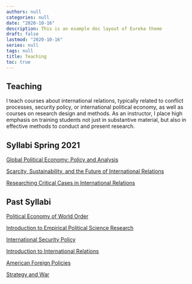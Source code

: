 ```yaml
---
authors: null
categories: null
date: "2020-10-16"
description: This is an example doc layout of Eureka theme
draft: false
lastmod: "2020-10-16"
series: null
tags: null
title: Teaching 
toc: true
---
```


## Teaching

I teach courses about international relations, typically related to conflict processes, security policy, or international political economy, as well as courses on research design and methods. As an instructor, I place high emphasis on training students not just in substantive material, but also in effective methods to conduct and present research. 

## Syllabi Spring 2021

<a href="../materials/Pol362 Syllabus.pdf" target=_blank>Global Political Economy: Policy and Analysis</a>

<a href="../materials/TRN350 Syllabus.pdf" target=_blank>Scarcity, Sustainability, and the Future of International Relations</a>

<a href="../materials/TRN410 Syllabus.pdf" target=_blank>Researching Critical Cases in International Relations</a>

## Past Syllabi

<a href="../materials/Pol477 Syllabus.pdf" target=_blank>Political Economy of World Order</a>

<a href="../materials/PolS301 Syllabus.pdf" target=_blank>Introduction to Empirical Political Science Research</a>

<a href="../materials/PolS357 Syllabus.pdf" target=_blank>International Security Policy</a>

<a href="../materials/PolSC204 Syllabus.pdf" target=_blank>Introduction to International Relations</a>

<a href="../materials/PolSC4540 Syllabus.pdf" target=_blank>American Foreign Policies</a>

<a href="../materials/PolSC4412 Syllabus.pdf" target=_blank>Strategy and War</a>
